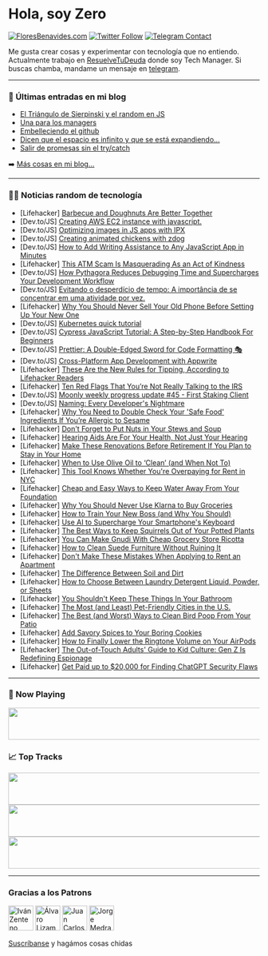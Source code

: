 # Hola, soy Zero

[![FloresBenavides.com](https://img.shields.io/website?down_message=oops&label=MiBlog&style=for-the-badge&up_message=online&url=https%3A%2F%2Ffloresbenavides.com)](https://floresbenavides.com) [![Twitter Follow](https://img.shields.io/twitter/follow/ZeroDragon?color=%231DA1F2&label=Follow&logo=twitter&logoColor=ffffff&style=for-the-badge)](https://twitter.com/zerodragon) [![Telegram Contact](https://img.shields.io/badge/escr%C3%ADbeme-ZeroDragon-%2326A5E4?style=for-the-badge&logo=telegram)](https://t.me/zerodragon)

Me gusta crear cosas y experimentar con tecnología que no entiendo.
Actualmente trabajo en [ResuelveTuDeuda](http://github.com/resuelve) donde soy Tech Manager.
Si buscas chamba, mandame un mensaje en [telegram](https://t.me/zerodragon).

---

### 📕 Últimas entradas en mi blog
<!-- BLOG-POST-LIST:START -->
- [El Triángulo de Sierpinski y el random en JS](https://floresbenavides.com/el-triangulo-de-sierpinski-y-el-random-en-js/)
- [Una para los managers](https://floresbenavides.com/una-para-los-managers/)
- [Embelleciendo el github](https://floresbenavides.com/embelleciendo-el-github/)
- [Dicen que el espacio es infinito y que se está expandiendo…](https://floresbenavides.com/dicen-que-el-espacio-es-infinito-y-que-se-esta-expandiendo/)
- [Salir de promesas sin el try/catch](https://floresbenavides.com/salir-de-promesas-sin-el-try-catch/)
<!-- BLOG-POST-LIST:END -->

➡️ [Más cosas en mi blog...](https://floresbenavides.com)

---

### 👨‍💻 Noticias random de tecnología
<!-- TECH-POSTS:START -->
- [Lifehacker] [Barbecue and Doughnuts Are Better Together](https://lifehacker.com/barbecue-and-doughnuts-are-better-together-1850339106)
- [Dev.to/JS] [Creating AWS EC2 instance with javascript.](https://dev.to/avinash8847/creating-aws-ec2-instance-with-javascript-934)
- [Dev.to/JS] [Optimizing images in JS apps with IPX](https://dev.to/jacobandrewsky/optimizing-images-in-js-apps-with-ipx-37b1)
- [Dev.to/JS] [Creating animated chickens with zdog](https://dev.to/finiam/creating-animated-chickens-with-zdog-1pal)
- [Dev.to/JS] [How to Add Writing Assistance to Any JavaScript App in Minutes](https://dev.to/grammarlydevs/how-to-add-writing-assistance-to-any-javascript-app-in-minutes-nbh)
- [Lifehacker] [This ATM Scam Is Masquerading As an Act of Kindness](https://lifehacker.com/this-atm-scam-is-masquerading-as-an-act-of-kindness-1850338599)
- [Dev.to/JS] [How Pythagora Reduces Debugging Time and Supercharges Your Development Workflow](https://dev.to/zvone187/how-pythagora-reduces-debugging-time-and-supercharges-your-development-workflow-87p)
- [Dev.to/JS] [Evitando o desperdício de tempo: A importância de se concentrar em uma atividade por vez.](https://dev.to/demgoncalves/evitando-o-desperdicio-de-tempo-a-importancia-de-se-concentrar-em-uma-atividade-por-vez-1dnh)
- [Lifehacker] [Why You Should Never Sell Your Old Phone Before Setting Up Your New One](https://lifehacker.com/why-you-should-never-sell-your-old-phone-before-setting-1850338691)
- [Dev.to/JS] [Kubernetes quick tutorial](https://dev.to/francescoxx/kubernetes-quick-tutorial-2el7)
- [Dev.to/JS] [Cypress JavaScript Tutorial: A Step-by-Step Handbook For Beginners](https://dev.to/kailashpathak7/cypress-javascript-tutorial-a-step-by-step-handbook-for-beginners-2gja)
- [Dev.to/JS] [Prettier: A Double-Edged Sword for Code Formatting 🎭](https://dev.to/nyxb/prettier-a-double-edged-sword-for-code-formatting-29o9)
- [Dev.to/JS] [Cross-Platform App Development with Appwrite](https://dev.to/scofieldidehen/cross-platform-app-development-with-appwrite-8c)
- [Lifehacker] [These Are the New Rules for Tipping, According to Lifehacker Readers](https://lifehacker.com/these-are-the-new-rules-for-tipping-according-to-lifeh-1850338162)
- [Lifehacker] [Ten Red Flags That You’re Not Really Talking to the IRS](https://lifehacker.com/ten-red-flags-that-you-re-not-really-talking-to-the-irs-1850338065)
- [Dev.to/JS] [Moonly weekly progress update #45 - First Staking Client](https://dev.to/moonly/moonly-weekly-progress-update-45-first-staking-client-560)
- [Dev.to/JS] [Naming: Every Developer&#39;s Nightmare](https://dev.to/samuel-braun/naming-every-developers-nightmare-3ge8)
- [Lifehacker] [Why You Need to Double Check Your &#39;Safe Food&#39; Ingredients If You’re Allergic to Sesame](https://lifehacker.com/why-you-need-to-double-check-your-safe-food-ingredients-1850338194)
- [Lifehacker] [Don&#39;t Forget to Put Nuts in Your Stews and Soup](https://lifehacker.com/dont-forget-to-put-nuts-in-your-stews-and-soup-1850338202)
- [Lifehacker] [Hearing Aids Are For Your Health, Not Just Your Hearing](https://lifehacker.com/hearing-aids-are-for-your-health-not-just-your-hearing-1850337795)
- [Lifehacker] [Make These Renovations Before Retirement If You Plan to Stay in Your Home](https://lifehacker.com/make-these-renovations-before-retirement-if-you-plan-to-1850337333)
- [Lifehacker] [When to Use Olive Oil to ‘Clean’ &lpar;and When Not To&rpar;](https://lifehacker.com/when-to-use-olive-oil-to-clean-and-when-not-to-1850337919)
- [Lifehacker] [This Tool Knows Whether You&#39;re Overpaying for Rent in NYC](https://lifehacker.com/this-tool-knows-whether-youre-overpaying-for-rent-in-ny-1850325047)
- [Lifehacker] [Cheap and Easy Ways to Keep Water Away From Your Foundation](https://lifehacker.com/cheap-and-easy-ways-to-keep-water-away-from-your-founda-1850342754)
- [Lifehacker] [Why You Should Never Use Klarna to Buy Groceries](https://lifehacker.com/why-you-should-never-use-klarna-to-buy-groceries-1850336826)
- [Lifehacker] [How to Train Your New Boss &lpar;and Why You Should&rpar;](https://lifehacker.com/how-to-train-your-new-boss-and-why-you-should-1850336703)
- [Lifehacker] [Use AI to Supercharge Your Smartphone&#39;s Keyboard](https://lifehacker.com/use-ai-to-supercharge-your-smartphones-keyboard-1850337405)
- [Lifehacker] [The Best Ways to Keep Squirrels Out of Your Potted Plants](https://lifehacker.com/the-best-ways-to-keep-squirrels-out-of-your-potted-plan-1850335743)
- [Lifehacker] [You Can Make Gnudi With Cheap Grocery Store Ricotta](https://lifehacker.com/you-can-make-gnudi-with-cheap-grocery-store-ricotta-1850334379)
- [Lifehacker] [How to Clean Suede Furniture Without Ruining It](https://lifehacker.com/how-to-clean-suede-furniture-without-ruining-it-1850340331)
- [Lifehacker] [Don&#39;t Make These Mistakes When Applying to Rent an Apartment](https://lifehacker.com/dont-make-these-mistakes-when-applying-to-rent-an-apart-1850340334)
- [Lifehacker] [The Difference Between Soil and Dirt](https://lifehacker.com/the-difference-between-soil-and-dirt-1850340337)
- [Lifehacker] [How to Choose Between Laundry Detergent Liquid, Powder, or Sheets](https://lifehacker.com/how-to-choose-between-laundry-detergent-liquid-powder-1850339381)
- [Lifehacker] [You Shouldn&#39;t Keep These Things In Your Bathroom](https://lifehacker.com/you-shouldnt-keep-these-things-in-your-bathroom-1850339383)
- [Lifehacker] [The Most &lpar;and Least&rpar; Pet-Friendly Cities in the U.S.](https://lifehacker.com/the-most-and-least-pet-friendly-cities-in-the-u-s-1850339385)
- [Lifehacker] [The Best &lpar;and Worst&rpar; Ways to Clean Bird Poop From Your Patio](https://lifehacker.com/the-best-and-worst-ways-to-clean-bird-poop-from-your-1850337329)
- [Lifehacker] [Add Savory Spices to Your Boring Cookies](https://lifehacker.com/add-savory-spices-to-your-boring-cookies-1850334335)
- [Lifehacker] [How to Finally Lower the Ringtone Volume on Your AirPods](https://lifehacker.com/how-to-finally-lower-the-ringtone-volume-on-your-airpod-1850332170)
- [Lifehacker] [The Out-of-Touch Adults&#39; Guide to Kid Culture: Gen Z Is Redefining Espionage](https://lifehacker.com/the-out-of-touch-adults-guide-to-kid-culture-gen-z-is-1850335727)
- [Lifehacker] [Get Paid up to $20,000 for Finding ChatGPT Security Flaws](https://lifehacker.com/get-paid-up-to-20-000-for-finding-chatgpt-security-fla-1850333616)<!-- TECH-POSTS:END -->

---

### 🎵 Now Playing
<a href="https://spotify-now-playing-dun.vercel.app/now-playing?open"><img src="https://spotify-now-playing-dun.vercel.app/now-playing" width="540" height="64"></a>

### 📈 Top Tracks
<a href="https://spotify-now-playing-dun.vercel.app/top-tracks?i=1&open"><img src="https://spotify-now-playing-dun.vercel.app/top-tracks?i=1" width="540" height="64"></a>
<a href="https://spotify-now-playing-dun.vercel.app/top-tracks?i=2&open"><img src="https://spotify-now-playing-dun.vercel.app/top-tracks?i=2" width="540" height="64"></a>
<a href="https://spotify-now-playing-dun.vercel.app/top-tracks?i=3&open"><img src="https://spotify-now-playing-dun.vercel.app/top-tracks?i=3" width="540" height="64"></a>

---

### Gracias a los Patrons
[<img src="https://avatars.githubusercontent.com/u/243380?v=4" alt="Iván Zenteno" width="50px">](https://github.com/k001) [<img src="https://avatars.githubusercontent.com/u/19955639?v=4" alt="Álvaro Lizama" width="50px">](https://github.com/alvarolizama) [<img src="https://avatars.githubusercontent.com/u/2718753?v=4" alt="Juan Carlos Ruiz" width="50px">](https://github.com/JuanCrg90) [<img src="https://avatars.githubusercontent.com/u/37025?v=4" alt="Jorge Medrano" width="50px">](https://github.com/h1pp1e) 

[Suscríbanse](https://www.patreon.com/zerodragon) y hagámos cosas chidas
